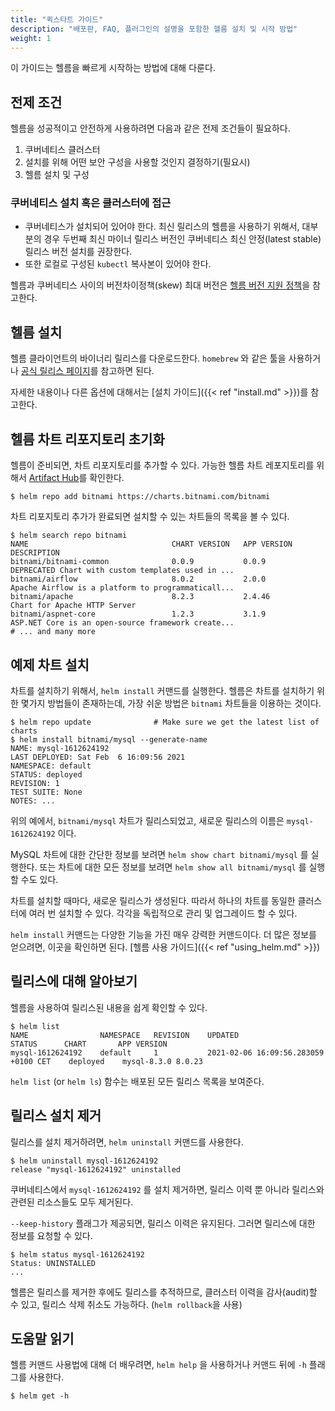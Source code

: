 ```yaml
---
title: "퀵스타트 가이드"
description: "배포판, FAQ, 플러그인의 설명을 포함한 헬름 설치 및 시작 방법"
weight: 1
---
```


이 가이드는 헬름을 빠르게 시작하는 
방법에 대해 다룬다.

## 전제 조건

헬름을 성공적이고 안전하게 사용하려면
다음과 같은 전제 조건들이 필요하다.

1. 쿠버네티스 클러스터
2. 설치를 위해 어떤 보안 구성을 사용할 것인지 결정하기(필요시)
3. 헬름 설치 및 구성

### 쿠버네티스 설치 혹은 클러스터에 접근

- 쿠버네티스가 설치되어 있어야 한다. 최신 릴리스의 헬름을 사용하기 위해서,
  대부분의 경우 두번째 최신 마이너 릴리스 버전인 쿠버네티스 최신 안정(latest stable)
  릴리스 버전 설치를 권장한다.
- 또한 로컬로 구성된 `kubectl` 복사본이 있어야 한다.

헬름과 쿠버네티스 사이의 버전차이정책(skew) 최대 버전은 [헬름 버전 지원 정책](https://helm.sh/docs/topics/version_skew/)을 참고한다. 

## 헬름 설치

헬름 클라이언트의 바이너리 릴리스를 다운로드한다. `homebrew` 와 같은 툴을 사용하거나
[공식 릴리스 페이지](https://github.com/helm/helm/releases)를 참고하면 된다.

자세한 내용이나 다른 옵션에 대해서는 [설치
가이드]({{< ref "install.md" >}})를 참고한다.

## 헬름 차트 리포지토리 초기화

헬름이 준비되면, 차트 리포지토리를 추가할 수 있다. 가능한 헬름 차트 레포지토리를 위해서 [Artifact 
Hub](https://artifacthub.io/packages/search?kind=0)를 
확인한다. 

```console
$ helm repo add bitnami https://charts.bitnami.com/bitnami
```

차트 리포지토리 추가가 완료되면 설치할 수 있는 차트들의 목록을 볼 수 있다.

```console
$ helm search repo bitnami
NAME                             	CHART VERSION	APP VERSION  	DESCRIPTION
bitnami/bitnami-common           	0.0.9        	0.0.9        	DEPRECATED Chart with custom templates used in ...
bitnami/airflow                  	8.0.2        	2.0.0        	Apache Airflow is a platform to programmaticall...
bitnami/apache                   	8.2.3        	2.4.46       	Chart for Apache HTTP Server
bitnami/aspnet-core              	1.2.3        	3.1.9        	ASP.NET Core is an open-source framework create...
# ... and many more
```

## 예제 차트 설치

차트를 설치하기 위해서, `helm install` 커맨드를 실행한다.
헬름은 차트를 설치하기 위한 몇가지 방법들이 존재하는데, 
가장 쉬운 방법은 `bitnami` 차트들을 이용하는 것이다.

```console
$ helm repo update              # Make sure we get the latest list of charts
$ helm install bitnami/mysql --generate-name
NAME: mysql-1612624192
LAST DEPLOYED: Sat Feb  6 16:09:56 2021
NAMESPACE: default
STATUS: deployed
REVISION: 1
TEST SUITE: None
NOTES: ...
```

위의 예에서, `bitnami/mysql` 차트가 릴리스되었고,
새로운 릴리스의 이름은 `mysql-1612624192` 이다.

MySQL 차트에 대한 간단한 정보를 보려면
`helm show chart bitnami/mysql` 를 실행한다. 또는 차트에 대한 모든 정보를 보려면 `helm show all bitnami/mysql`
를 실행할 수도 있다.

차트를 설치할 때마다, 새로운 릴리스가 생성된다. 따라서 하나의 차트를
동일한 클러스터에 여러 번 설치할 수 있다. 각각을 독립적으로
관리 및 업그레이드 할 수 있다.

`helm install` 커맨드는 다양한 기능을 가진 매우 강력한 커맨드이다. 
더 많은 정보를 얻으려면, 이곳을 확인하면 된다. 
[헬름 사용 가이드]({{< ref "using_helm.md" >}})

## 릴리스에 대해 알아보기

헬름을 사용하여 릴리스된 내용을 쉽게 확인할 수 있다.

```console
$ helm list
NAME            	NAMESPACE	REVISION	UPDATED                             	STATUS  	CHART      	APP VERSION
mysql-1612624192	default  	1       	2021-02-06 16:09:56.283059 +0100 CET	deployed	mysql-8.3.0	8.0.23
```

`helm list` (or `helm ls`) 함수는 배포된 모든 릴리스 목록을 보여준다.

## 릴리스 설치 제거

릴리스를 설치 제거하려면, `helm uninstall` 커맨드를 사용한다.

```console
$ helm uninstall mysql-1612624192
release "mysql-1612624192" uninstalled
```

쿠버네티스에서 `mysql-1612624192` 를 설치 제거하면, 릴리스 이력 뿐 아니라
릴리스와 관련된 리소스들도 모두 제거된다.

`--keep-history` 플래그가 제공되면, 릴리스 이력은 유지된다. 그러면
릴리스에 대한 정보를 요청할 수 있다.

```console
$ helm status mysql-1612624192
Status: UNINSTALLED
...
```

헬름은 릴리스를 제거한 후에도 릴리스를 추적하므로, 클러스터 이력을
감사(audit)할 수 있고, 릴리스 삭제 취소도 가능하다. (`helm rollback`을 사용)

## 도움말 읽기

헬름 커맨드 사용법에 대해 더 배우려면, `helm help` 을 사용하거나
커맨드 뒤에 `-h` 플래그를 사용한다.

```console
$ helm get -h
```
